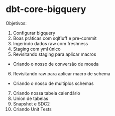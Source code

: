 # dbt-core-bigquery
Objetivos:

1) Configurar bigquery
2) Boas práticas com sqlfluff e pre-commit
3) Ingerindo dados raw com freshness
4) Staging com yml único
5) Revisitando staging para aplicar macros
- Criando o nosso de conversão de moeda
6) Revisitando raw para aplicar macro de schema
- Criando o nosso de multiplos schemas
7) Criando nossa tabela calendário
8) Union de tabelas
9) Snapshot e SDC2
10) Criando Unit Tests
